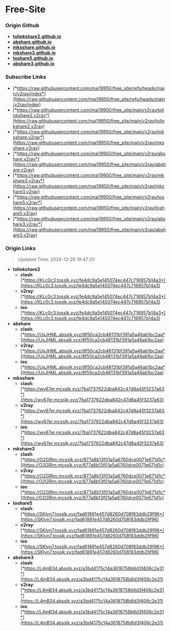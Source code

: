 # Free-Site

### Origin Github

- [**tolinkshare2.github.io**](https://github.com/tolinkshare2/tolinkshare2.github.io)
- [**abshare.github.io**](https://github.com/abshare/abshare.github.io)
- [**mksshare.github.io**](https://github.com/mksshare/mksshare.github.io)
- [**mkshare3.github.io**](https://github.com/mkshare3/mkshare3.github.io)
- [**toshare5.github.io**](https://github.com/toshare5/toshare5.github.io)
- [**abshare3.github.io**](https://github.com/abshare3/abshare3.github.io)

### Subscribe Links

- [*https://raw.githubusercontent.com/mai19950/free_site/refs/heads/main/v2ray/index*](https://raw.githubusercontent.com/mai19950/free_site/refs/heads/main/v2ray/index)
- [*https://raw.githubusercontent.com/mai19950/free_site/main/v2ray/tolinkshare2.v2ray*](https://raw.githubusercontent.com/mai19950/free_site/main/v2ray/tolinkshare2.v2ray)
- [*https://raw.githubusercontent.com/mai19950/free_site/main/v2ray/mksshare.v2ray*](https://raw.githubusercontent.com/mai19950/free_site/main/v2ray/mksshare.v2ray)
- [*https://raw.githubusercontent.com/mai19950/free_site/main/v2ray/abshare.v2ray*](https://raw.githubusercontent.com/mai19950/free_site/main/v2ray/abshare.v2ray)
- [*https://raw.githubusercontent.com/mai19950/free_site/main/v2ray/mkshare3.v2ray*](https://raw.githubusercontent.com/mai19950/free_site/main/v2ray/mkshare3.v2ray)
- [*https://raw.githubusercontent.com/mai19950/free_site/main/v2ray/toshare5.v2ray*](https://raw.githubusercontent.com/mai19950/free_site/main/v2ray/toshare5.v2ray)
- [*https://raw.githubusercontent.com/mai19950/free_site/main/v2ray/abshare3.v2ray*](https://raw.githubusercontent.com/mai19950/free_site/main/v2ray/abshare3.v2ray)

### Origin Links

> Updated Time: 2024-12-28 19:47:20

- **tolinkshare2**
  - **clash**: [*https://KLc0c3.tosslk.xyz/fe4dc9a5e145074ec447c716957b14a3*](https://KLc0c3.tosslk.xyz/fe4dc9a5e145074ec447c716957b14a3)
  - **v2ray**: [*https://KLc0c3.tosslk.xyz/fe4dc9a5e145074ec447c716957b14a3*](https://KLc0c3.tosslk.xyz/fe4dc9a5e145074ec447c716957b14a3)
  - **ios**: [*https://KLc0c3.tosslk.xyz/fe4dc9a5e145074ec447c716957b14a3*](https://KLc0c3.tosslk.xyz/fe4dc9a5e145074ec447c716957b14a3)
- **abshare**
  - **clash**: [*https://UsJHML.absslk.xyz/8f50ca2cb48131bf391a5a46ab1bc2aa*](https://UsJHML.absslk.xyz/8f50ca2cb48131bf391a5a46ab1bc2aa)
  - **v2ray**: [*https://UsJHML.absslk.xyz/8f50ca2cb48131bf391a5a46ab1bc2aa*](https://UsJHML.absslk.xyz/8f50ca2cb48131bf391a5a46ab1bc2aa)
  - **ios**: [*https://UsJHML.absslk.xyz/8f50ca2cb48131bf391a5a46ab1bc2aa*](https://UsJHML.absslk.xyz/8f50ca2cb48131bf391a5a46ab1bc2aa)
- **mksshare**
  - **clash**: [*https://wv67er.mcsslk.xyz/7ba1737622dba842c47d8a45f3237a63*](https://wv67er.mcsslk.xyz/7ba1737622dba842c47d8a45f3237a63)
  - **v2ray**: [*https://wv67er.mcsslk.xyz/7ba1737622dba842c47d8a45f3237a63*](https://wv67er.mcsslk.xyz/7ba1737622dba842c47d8a45f3237a63)
  - **ios**: [*https://wv67er.mcsslk.xyz/7ba1737622dba842c47d8a45f3237a63*](https://wv67er.mcsslk.xyz/7ba1737622dba842c47d8a45f3237a63)
- **mkshare3**
  - **clash**: [*https://O2GRhn.mcsslk.xyz/877a8b13f01a5a6760dce0071e671d1c*](https://O2GRhn.mcsslk.xyz/877a8b13f01a5a6760dce0071e671d1c)
  - **v2ray**: [*https://O2GRhn.mcsslk.xyz/877a8b13f01a5a6760dce0071e671d1c*](https://O2GRhn.mcsslk.xyz/877a8b13f01a5a6760dce0071e671d1c)
  - **ios**: [*https://O2GRhn.mcsslk.xyz/877a8b13f01a5a6760dce0071e671d1c*](https://O2GRhn.mcsslk.xyz/877a8b13f01a5a6760dce0071e671d1c)
- **toshare5**
  - **clash**: [*https://SKlvn7.tosslk.xyz/fad61891e457d8260d708f83ddb29f96*](https://SKlvn7.tosslk.xyz/fad61891e457d8260d708f83ddb29f96)
  - **v2ray**: [*https://SKlvn7.tosslk.xyz/fad61891e457d8260d708f83ddb29f96*](https://SKlvn7.tosslk.xyz/fad61891e457d8260d708f83ddb29f96)
  - **ios**: [*https://SKlvn7.tosslk.xyz/fad61891e457d8260d708f83ddb29f96*](https://SKlvn7.tosslk.xyz/fad61891e457d8260d708f83ddb29f96)
- **abshare3**
  - **clash**: [*https://L4mB34.absslk.xyz/a3bd4175c14a3618758b6d3f406c2e31*](https://L4mB34.absslk.xyz/a3bd4175c14a3618758b6d3f406c2e31)
  - **v2ray**: [*https://L4mB34.absslk.xyz/a3bd4175c14a3618758b6d3f406c2e31*](https://L4mB34.absslk.xyz/a3bd4175c14a3618758b6d3f406c2e31)
  - **ios**: [*https://L4mB34.absslk.xyz/a3bd4175c14a3618758b6d3f406c2e31*](https://L4mB34.absslk.xyz/a3bd4175c14a3618758b6d3f406c2e31)
